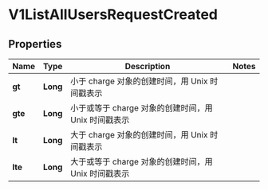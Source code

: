 
# V1ListAllUsersRequestCreated

## Properties
Name | Type | Description | Notes
------------ | ------------- | ------------- | -------------
**gt** | **Long** | 小于 charge 对象的创建时间，用 Unix 时间戳表示 | 
**gte** | **Long** | 小于或等于 charge 对象的创建时间，用 Unix 时间戳表示 | 
**lt** | **Long** | 大于 charge 对象的创建时间，用 Unix 时间戳表示 | 
**lte** | **Long** | 大于或等于 charge 对象的创建时间，用 Unix 时间戳表示 | 



